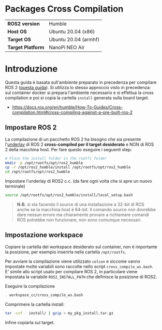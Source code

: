 # Packages Cross Compilation
|	|	|
| :--- 		| :--- 		|
| **ROS2 version** 	| Humble 				|
| **Host OS**		| Ubuntu 20.04 (x86)	|
| **Target OS** 	| Ubuntu 20.04 (armhf)	|
| **Target Platform**		| NanoPi NEO Air|

# Introduzione
Questa guida è basata sull'ambiente preparato in precedenza per compilare ROS 2 ([questa guida](./cross_compilation.md)). Si utilizza lo stesso approccio visto in precedenza: sul container docker si prepara l'ambiente necessario e si effettua la cross compilation e poi si copia la cartella `install` generata sulla board target. 

- https://docs.ros.org/en/humble/How-To-Guides/Cross-compilation.html#cross-compiling-against-a-pre-built-ros-2

## Impostare ROS 2
La compilazione di un pacchetto ROS 2 ha bisogno che sia presente l'[underlay](https://docs.ros.org/en/humble/Tutorials/Beginner-CLI-Tools/Configuring-ROS2-Environment.html#background) di ROS 2 **cross-compiled per il target desiderato** e NON di ROS 2 della macchina host. Per fare questo eseguire i seguenti step:
```bash
# Place the install folder in the rootfs folder
mkdir -p /opt/rootfs/opt/ros2_humble
cp -r /opt/ros2_humble/install /opt/rootfs/opt/ros2_humble
cd /opt/rootfs/opt/ros2_humble
``` 
Impostare l'underlay di ROS2 c.c. (da fare ogni volta che si apre un nuovo terminale)
```bash
source /opt/rootfs/opt/ros2_humble/install/local_setup.bash
```
> **N.B.** si sta facendo il source di una installazione a 32-bit di ROS anche se la macchina host è 64-bit. Il comando source non dovrebbe dare nessun errore ma chiaramente provare a richiamare comandi ROS potrebbe non funzionare, non sono comunque necessari.

## Impostazione workspace
Copiare la cartella del workspace desiderato sul container, non è importante la posizione, per esempio inserirla nella cartella `/opt/rootfs`. 

Per avviare la compilazione viene utilizzato `colcon` e siccome vanno impostate molte variabili sono raccolte nello script `cross_compile_ws.bash`. E' simile allo script usato per compilare ROS 2, in particolare viene impostata la variabile `ROS2_INSTALL_PATH` che definisce la posizione di ROS2.  

Eseguire la compilazione
```bash
. workspace_cc/cross_compile_ws.bash
```

Comprimere la cartella install:
```bash
tar -cvf - install/ | gzip > my_pkg_install.tar.gz
```

Infine copiarla sul target.